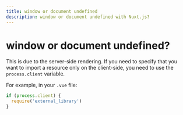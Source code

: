 ```yaml
---
title: window or document undefined
description: window or document undefined with Nuxt.js?
---
```


# window or document undefined?

This is due to the server-side rendering. If you need to specify that you want to import a resource only on the client-side, you need to use the `process.client` variable.

For example, in your `.vue` file:

```js
if (process.client) {
  require('external_library')
}
```
